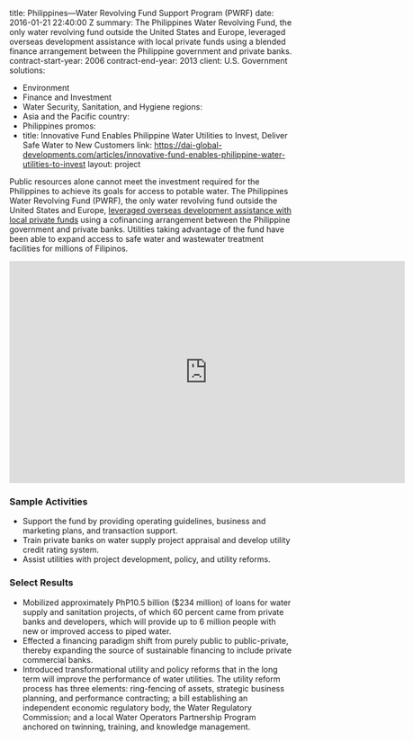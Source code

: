
title: Philippines—Water Revolving Fund Support Program (PWRF)
date: 2016-01-21 22:40:00 Z
summary: The Philippines Water Revolving Fund, the only water revolving fund outside
  the United States and Europe, leveraged overseas development assistance with local
  private funds using a blended finance arrangement between the Philippine government
  and private banks.
contract-start-year: 2006
contract-end-year: 2013
client: U.S. Government
solutions:
- Environment
- Finance and Investment
- Water Security, Sanitation, and Hygiene
regions:
- Asia and the Pacific
country:
- Philippines
promos:
- title: Innovative Fund Enables Philippine Water Utilities to Invest, Deliver Safe
    Water to New Customers
  link: https://dai-global-developments.com/articles/innovative-fund-enables-philippine-water-utilities-to-invest
layout: project


Public resources alone cannot meet the investment required for the Philippines to achieve its goals for access to potable water. The Philippines Water Revolving Fund (PWRF), the only water revolving fund outside the United States and Europe, [leveraged overseas development assistance with local private funds](http://dai-global-developments.com/articles/innovative-fund-enables-philippine-water-utilities-to-invest?utm_source=daidotcom) using a cofinancing arrangement between the Philippine government and private banks. Utilities taking advantage of the fund have been able to expand access to safe water and wastewater treatment facilities for millions of Filipinos.

<iframe allowfullscreen="" frameborder="0" height="395" mozallowfullscreen="" src="https://player.vimeo.com/video/37755989?title=0&amp;byline=0&amp;portrait=0" webkitallowfullscreen="" width="703"></iframe>

### Sample Activities

* Support the fund by providing operating guidelines, business and marketing plans, and transaction support.
* Train private banks on water supply project appraisal and develop utility credit rating system.
* Assist utilities with project development, policy, and utility reforms.

### Select Results

* Mobilized approximately PhP10.5 billion ($234 million) of loans for water supply and sanitation projects, of which 60 percent came from private banks and developers, which will provide up to 6 million people with new or improved access to piped water.
* Effected a financing paradigm shift from purely public to public-private, thereby expanding the source of sustainable financing to include private commercial banks.
* Introduced transformational utility and policy reforms that in the long term will improve the performance of water utilities. The utility reform process has three elements: ring-fencing of assets, strategic business planning, and performance contracting; a bill establishing an independent economic regulatory body, the Water Regulatory Commission; and a local Water Operators Partnership Program anchored on twinning, training, and knowledge management.
